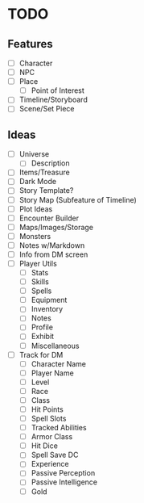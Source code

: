 # TODO

## Features

- [ ] Character
- [ ] NPC
- [ ] Place
  - [ ] Point of Interest
- [ ] Timeline/Storyboard
- [ ] Scene/Set Piece

## Ideas

- [ ] Universe
  - [ ] Description
- [ ] Items/Treasure
- [ ] Dark Mode
- [ ] Story Template?
- [ ] Story Map (Subfeature of Timeline)
- [ ] Plot Ideas
- [ ] Encounter Builder
- [ ] Maps/Images/Storage
- [ ] Monsters
- [ ] Notes w/Markdown
- [ ] Info from DM screen
- [ ] Player Utils
  - [ ] Stats
  - [ ] Skills
  - [ ] Spells
  - [ ] Equipment
  - [ ] Inventory
  - [ ] Notes
  - [ ] Profile
  - [ ] Exhibit
  - [ ] Miscellaneous
- [ ] Track for DM
  - [ ] Character Name
  - [ ] Player Name
  - [ ] Level
  - [ ] Race
  - [ ] Class
  - [ ] Hit Points
  - [ ] Spell Slots
  - [ ] Tracked Abilities
  - [ ] Armor Class
  - [ ] Hit Dice
  - [ ] Spell Save DC
  - [ ] Experience
  - [ ] Passive Perception
  - [ ] Passive Intelligence
  - [ ] Gold
